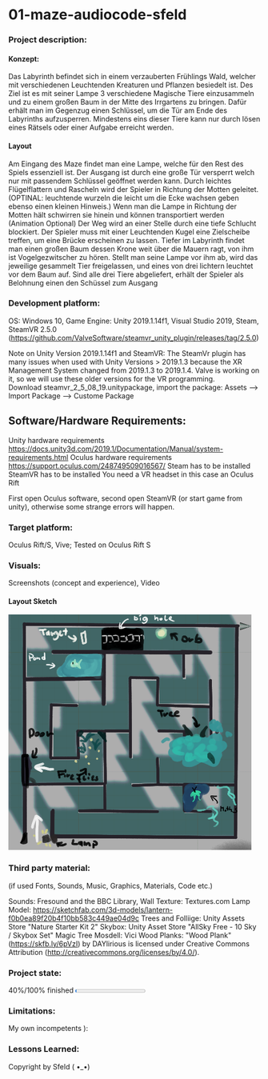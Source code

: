 # 01-maze-audiocode-sfeld

### Project description: 
#### Konzept: 
Das Labyrinth befindet sich in einem verzauberten Frühlings Wald, welcher mit verschiedenen Leuchtenden Kreaturen und Pflanzen besiedelt ist. Des Ziel ist es mit seiner Lampe 3 verschiedene Magische Tiere einzusammeln und zu einem großen Baum in der Mitte des Irrgartens zu bringen. Dafür erhält man im Gegenzug einen Schlüssel, um die Tür am Ende des Labyrinths aufzusperren. Mindestens eins dieser Tiere kann nur durch lösen eines Rätsels oder einer Aufgabe erreicht werden.
#### Layout 
Am Eingang des Maze findet man eine Lampe, welche für den Rest des Spiels essenziell ist. Der Ausgang ist durch eine große Tür versperrt welch nur mit passendem Schlüssel geöffnet werden kann.
Durch leichtes Flügelflattern und Rascheln wird der Spieler in Richtung der Motten geleitet. (OPTINAL: leuchtende wurzeln die leicht um die Ecke wachsen geben ebenso einen kleinen Hinweis.) Wenn man die Lampe in Richtung der Motten hält schwirren sie hinein und können transportiert werden (Animation Optional)
Der Weg wird an einer Stelle durch eine tiefe Schlucht blockiert. Der Spieler muss mit einer Leuchtenden Kugel eine Zielscheibe treffen, um eine Brücke erscheinen zu lassen.
Tiefer im Labyrinth findet man einen großen Baum dessen Krone weit über die Mauern ragt, von ihm ist Vogelgezwitscher zu hören. Stellt man seine Lampe vor ihm ab, wird das jeweilige gesammelt Tier freigelassen, und eines von drei lichtern leuchtet vor dem Baum auf.
Sind alle drei Tiere abgeliefert, erhält der Spieler als Belohnung einen den Schüssel zum Ausgang 


### Development platform: 
OS: Windows 10, Game Engine: Unity 2019.1.14f1, Visual Studio 2019, Steam,  
SteamVR 2.5.0 (https://github.com/ValveSoftware/steamvr_unity_plugin/releases/tag/2.5.0)

Note on Unity Version 2019.1.14f1 and SteamVR: The SteamVr plugin has many issues when used with Unity Versions > 2019.1.3 because the XR Management System changed from 2019.1.3 to 2019.1.4. Valve is working on it, so we will use these older versions for the VR programming.  
Download steamvr_2_5_08_19.unitypackage, import the package: Assets --> Import Package --> Custome Package

## Software/Hardware Requirements: 
Unity hardware requirements https://docs.unity3d.com/2019.1/Documentation/Manual/system-requirements.html 
Oculus hardware requirements https://support.oculus.com/248749509016567/
Steam has to be installed
SteamVR has to be installed
You need a VR headset in this case an Oculus Rift

First open Oculus software, second open SteamVR (or start game from unity), otherwise some strange errors will happen. 


### Target platform: 
Oculus Rift/S, Vive; 
Tested on Oculus Rift S

### Visuals: 
Screenshots (concept and experience), Video
#### Layout Sketch
![screenshot](https://github.com/4ahmnm2021-G3-G4/01-maze-audiocode-sfeld/blob/AudioSources/layout.png?raw=true)

### Third party material: 
(if used Fonts, Sounds, Music, Graphics, Materials, Code etc.)

Sounds: Fresound and the BBC Library, 
Wall Texture: Textures.com 
Lamp Model: https://sketchfab.com/3d-models/lantern-f0b0ea89f20b4f10bb583c449ae04d9c
Trees and Folliige: Unity Assets Store "Nature Starter Kit 2" 
Skybox: Unity Asset Store "AllSky Free - 10 Sky / Skybox Set" 
Magic Tree Mosdell: Vici 
Wood Planks: "Wood Plank" (https://skfb.ly/6pVzI) by DAYlirious is licensed under Creative Commons Attribution (http://creativecommons.org/licenses/by/4.0/).



### Project state: 
40%/100% finished
<progress max="100" value="2"></progress>

### Limitations: 
My own incompetents ): 

### Lessons Learned: 

Copyright by Sfeld ( •_•)
